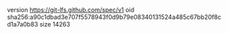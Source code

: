 version https://git-lfs.github.com/spec/v1
oid sha256:a90c1dbad3e707f5578943f0d9b79e08340131524a485c67bb20f8cd1a7a0b83
size 14263

